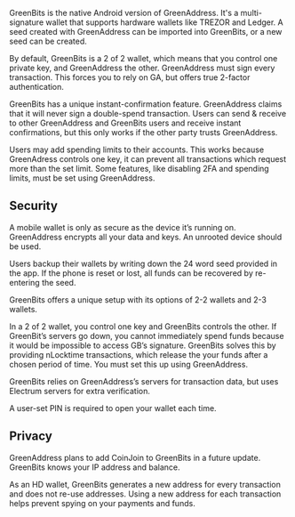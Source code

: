 GreenBits is the native Android version of GreenAddress. It's a multi-signature wallet that supports hardware wallets like TREZOR and Ledger. A seed created with GreenAddress can be imported into GreenBits, or a new seed can be created.

By default, GreenBits is a 2 of 2 wallet, which means that you control one private key, and GreenAddress the other. GreenAddress must sign every transaction. This forces you to rely on GA, but offers true 2-factor authentication.

GreenBits has a unique instant-confirmation feature. GreenAddress claims that it will never sign a double-spend transaction. Users can send & receive to other GreenAddress and GreenBits users and receive instant confirmations, but this only works if the other party trusts GreenAddress.

Users may add spending limits to their accounts. This works because GreenAdress controls one key, it can prevent all transactions which request more than the set limit. Some features, like disabling 2FA and spending limits, must be set using GreenAddress.

## Security 

A mobile wallet is only as secure as the device it’s running on. GreenAddress encrypts all your data and keys. An unrooted device should be used.

Users backup their wallets by writing down the 24 word seed provided in the app. If the phone is reset or lost, all funds can be recovered by re-entering the seed.

GreenBits offers a unique setup with its options of 2-2 wallets and 2-3 wallets.

In a 2 of 2 wallet, you control one key and GreenBits controls the other. If GreenBit’s servers go down, you cannot immediately spend funds because it would be impossible to access GB’s signature. GreenBits solves this by providing nLocktime transactions, which release the your funds after a chosen period of time. You must set this up using GreenAddress.

GreenBits relies on GreenAddress’s servers for transaction data, but uses Electrum servers for extra verification.

A user-set PIN is required to open your wallet each time.

## Privacy 

GreenAddress plans to add CoinJoin to GreenBits in a future update. GreenBits knows your IP address and balance.

As an HD wallet, GreenBits generates a new address for every transaction and does not re-use addresses. Using a new address for each transaction helps prevent spying on your payments and funds.
